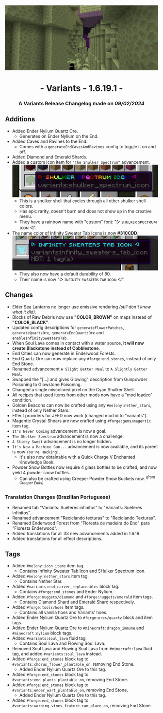 ![Additions and Changes from 1.6.19.1](ChangelogPhoto.png)

# <center>- Variants - 1.6.19.1 -</center>
### <center>A Variants Release Changelog made on *09/02/2024*</center>

## Additions
- Added Ender Nylium Quartz Ore.
    - Generates on Ender Nylium on the End.
- Added Caves and Ravines to the End.
    - Comes with a ```generateEndCavesAndRavines``` config to toggle it on and off.
- Added Diamond and Emerald Shards.
- Added a custom icon item for ```"The Shulker Spectrum"``` advancement.
    ![Shulker Spectrum Icon Name](ShulkerSpectrumIconName.png)
    - This is a shulker shell that cycles through all other shulker shell colors.
    - Has epic rarity, doesn't burn and does not show up in the creative menu.
    - They have a rainbow name with "custom" font: "▷ ꜱʜᴜʟᴋᴇʀ ꜱᴘeᴄᴛʀᴜᴍ ɪᴄᴏɴ ◁".
- The name color of Infinity Sweater Tab Icons is now **#31CCDD**.
    ![Infinity Sweater Tab Icon Name](ISTIName.png)
    - They also now have a default durability of 80.
    - Their name is now "▷ ɪɴꜰɪɴɪᴛʏ ꜱᴡᴇᴀᴛᴇʀꜱ ᴛᴀʙ ɪᴄᴏɴ ◁".

## Changes
- Elder Sea Lanterns no longer use emissive rendering *(still don't know what it did)*.
- Blocks of Raw Debris now use **"COLOR_BROWN"** on maps instead of **"COLOR_BLACK"**.
- Updated config descriptions for ```generateFlowerPatches```, ```generateQuartzOre```, ```generateEndQuartzOre``` and ```enableInfinitySweatersTab```.
- When Soul Lava comes in contact with a water source, **it will now create Blackstone instead of Cobblestone**.
- End Cities can now generate in Enderwood Forests.
- End Quartz Ore can now replace any ```#forge:end_stones```, instead of only End Stone.
- Renamed advancement ```A Slight Better Meal``` to ```A Slightly Better Meal```.
- Swapped the "[...] and gives Glowing" description from Gunpowder Poisoning to Glowstone Poisoning.
- Changed a single miscolored pixel on the Cyan Shulker Shell.
- All recipes that used items from other mods now have a "mod loaded" condition.
- Golden Beacons can now be crafted using any ```#melony:nether_stars```, instead of only Nether Stars.
- Effect providers for JEED now work (changed mod id to "variants").
- Magentic Crystal Shears are now crafted using ```#forge:gems/magentic``` item tag.
- ```It's Never Coming``` advancement is now a goal.
- ```The Shulker Spectrum``` advancement is now a challenge.
- ```A Sticky Sweet``` advancement is no longer hidden.
- ```It's Now a Machine Gun...``` advancement is now available, and its parent is now ```You're Hacking!```.
    - It's also now obtainable with a Quick Charge V Enchanted Knowledge Book.
- Powder Snow Bottles now require 4 glass bottles to be crafted, and now yield 4 powder snow bottles.
    - Can also be crafted using Creeper Powder Snow Buckets now. <sup>*(from Creeper Edits)*</sup>

### Translation Changes (Brazilian Portuguese)
- Renamed tab "Variants: Suéteres infinitos" to "Variants: Suéteres Infinitos".
- Renamed advancement "Reciclando texturas" to "Reciclando Texturas".
- Renamed Enderwood Forest from "Floresta de madeira do End" para "Floresta Enderwood".
- Added translations for all 33 new advancements added in 1.6.19.
- Added translations for all effect descriptions.

## Tags
- Added ```#melony:icon_items``` item tag.
    - Contains Infinity Sweater Tab Icon and SHulker Spectrum Icon.
- Added ```#melony:nether_stars``` item tag.
    - Contains Nether Star.
- Added ```#variants:end_carver_replaceables``` block tag.
    - Contains ```#forge:end_stones``` and Ender Nylium.
- Added ```#forge:nuggets/diamond``` and ```#forge:nuggets/emerald``` item tags.
    - Contains Diamond Shard and Emerald Shard respectively.
- Added ```#forge:tools/hoes``` item tags.
    - Contains all vanilla hoes and Variants' hoes.
- Added Ender Nylium Quartz Ore to ```#forge:ores/quartz``` block and item tags.
- Added Ender Nylium Quartz Ore to ```#minecraft:dragon_immune``` and ```#minecraft:nylium``` block tags.
- Added ```#variants:soul_lava``` fluid tag.
    - Contains Soul Lava and Flowing Soul Lava.
- Removed Soul Lava and Flowing Soul Lava from ```#minecraft:lava``` fluid tag, and added ```#variants:soul_lava``` instead.
- Added ```#forge:end_stones``` block tag to ```#variants:chorus_flower_plantable_on```, removing End Stone.
    - Added Ender Nylium Quartz Ore to this tag.
- Added ```#forge:end_stones``` block tag to ```#variants:end_plants_plantable_on```, removing End Stone.
- Added ```#forge:end_stones``` block tag to ```#variants:ender_wart_plantable_on```, removing End Stone.
    - Added Ender Nylium Quartz Ore to this tag.
- Added ```#forge:end_stones``` block tag to ```#variants:warping_vines_feature_can_place_on```, removing End Stone.